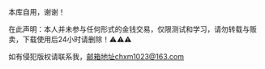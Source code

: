 本库自用，谢谢！

在此声明：本人并未参与任何形式的金钱交易，仅限测试和学习，请勿转载与贩卖，下载使用后24小时请删除！⚠️⚠️⚠️

如有侵犯版权请联系我，邮箱地址chxm1023@163.com
